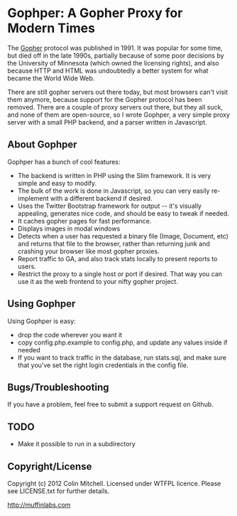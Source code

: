 # Gophper: A Gopher Proxy for Modern Times #

The [Gopher](http://en.wikipedia.org/wiki/Gopher_(protocol))
protocol was published in 1991. It was popular for some
time, but died off in the late 1990s, partially because of some
poor decisions by the University of Minnesota (which owned
the licensing rights), and also because HTTP and HTML was
undoubtedly a better system for what became the World Wide Web.

There are still gopher servers out there today, but most
browsers can't visit them anymore, because support for the
Gopher protocol has been removed. There are a couple of
proxy servers out there, but they all suck, and none of them
are open-source, so I wrote Gophper, a very simple proxy
server with a small PHP backend, and a parser written in
Javascript.

## About Gophper ##

Gophper has a bunch of cool features:

* The backend is written in PHP using the Slim framework. It is very simple and easy to modify.
* The bulk of the work is done in Javascript, so you can very easily
  re-implement with a different backend if desired.
* Uses the Twitter Bootstrap framework for output -- it's visually
  appealing, generates nice code, and should be easy to tweak if
  needed.
* It caches gopher pages for fast performance.
* Displays images in modal windows
* Detects when a user has requested a binary file (Image, Document,
  etc) and returns that file to the browser, rather than returning junk
  and crashing your browser like most gopher proxies.
* Report traffic to GA, and also track stats locally to present reports to users.
* Restrict the proxy to a single host or port if desired. That way you
  can use it as the web frontend to your nifty gopher project.

## Using Gophper ##

Using Gophper is easy:
* drop the code wherever you want it
* copy config.php.example to config.php, and update any values inside
  if needed
* If you want to track traffic in the database, run stats.sql, and
  make sure that you've set the right login credentials in the config
  file.

## Bugs/Troubleshooting ##

If you have a problem, feel free to submit a support request on Github.

## TODO ##

* Make it possible to run in a subdirectory

## Copyright/License ##

Copyright (c) 2012 Colin Mitchell. Licensed under WTFPL
licence. Please see LICENSE.txt for further details.

http://muffinlabs.com

